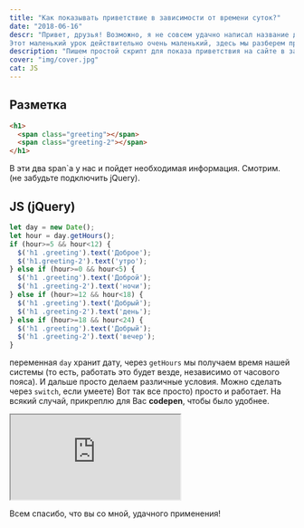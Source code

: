 ```yaml
---
title: "Как показывать приветствие в зависимости от времени суток?"
date: "2018-06-16"
descr: "Привет, друзья! Возможно, я не совсем удачно написал название данной статьи, однако внутри вы все узнаете. Поехали!
Этот маленький урок действительно очень маленький, здесь мы разберем простейший, но интересный скрипт. Дело в том, что я сейчас дорабатываю свой новый сайт (хочу уже убрать то убожество, что уже год висит на maxgraph.ru, наконец сменю на более крутую вещь). Так вот, там мне как раз понадобилось это, и я написал данный скрипт."
description: "Пишем простой скрипт для показа приветствия на сайте в зависимости от времени"
cover: "img/cover.jpg"
cat: JS
---
```


## Разметка

``` html
<h1>
  <span class="greeting"></span>
  <span class="greeting-2"></span>
</h1>
```

В эти два span`а у нас и пойдет необходимая информация. Смотрим. (не забудьте подключить jQuery).

## JS (jQuery)

``` js
let day = new Date();
let hour = day.getHours();
if (hour>=5 && hour<12) {
  $('h1 .greeting').text('Доброе');
  $('h1.greeting-2').text('утро');
} else if (hour>=0 && hour<5) {
  $('h1 .greeting').text('Доброй');
  $('h1 .greeting-2').text('ночи');
} else if (hour>=12 && hour<18) {
  $('h1 .greeting').text('Добрый');
  $('h1 .greeting-2').text('день');
} else if (hour>=18 && hour<24) {
  $('h1 .greeting').text('Добрый');
  $('h1 .greeting-2').text('вечер');
}
```

переменная `day` хранит дату, через `getHours` мы получаем время нашей системы (то есть, работать это будет везде, независимо от часового пояса). И дальше просто делаем различные условия. Можно сделать через `switch`, если умеете)
Вот так все просто) просто и работает. На всякий случай, прикреплю для Вас __codepen__, чтобы было удобнее.

<iframe title="Shuffle letters" src="https://codepen.io/MaxGraph/embed/gKGZvX?height=265&amp;theme-id=0&amp;default-tab=css,result" allowfullscreen></iframe>

Всем спасибо, что вы со мной, удачного применения!
